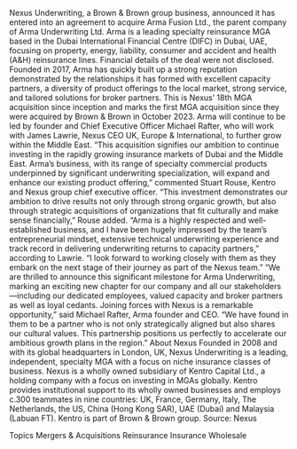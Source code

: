 Nexus Underwriting, a Brown & Brown group business, announced it has entered into an agreement to acquire Arma Fusion Ltd., the parent company of Arma Underwriting Ltd.
Arma is a leading specialty reinsurance MGA based in the Dubai International Financial Centre (DIFC) in Dubai, UAE, focusing on property, energy, liability, consumer and accident and health (A&H) reinsurance lines.
Financial details of the deal were not disclosed.
Founded in 2017, Arma has quickly built up a strong reputation demonstrated by the relationships it has formed with excellent capacity partners, a diversity of product offerings to the local market, strong service, and tailored solutions for broker partners.
This is Nexus’ 18th MGA acquisition since inception and marks the first MGA acquisition since they were acquired by Brown & Brown in October 2023.
Arma will continue to be led by founder and Chief Executive Officer Michael Rafter, who will work with James Lawrie, Nexus CEO UK, Europe & International, to further grow within the Middle East.
“This acquisition signifies our ambition to continue investing in the rapidly growing insurance markets of Dubai and the Middle East. Arma’s business, with its range of specialty commercial products underpinned by significant underwriting specialization, will expand and enhance our existing product offering,” commented Stuart Rouse, Kentro and Nexus group chief executive officer.
“This investment demonstrates our ambition to drive results not only through strong organic growth, but also through strategic acquisitions of organizations that fit culturally and make sense financially,” Rouse added.
“Arma is a highly respected and well-established business, and I have been hugely impressed by the team’s entrepreneurial mindset, extensive technical underwriting experience and track record in delivering underwriting returns to capacity partners,” according to Lawrie. “I look forward to working closely with them as they embark on the next stage of their journey as part of the Nexus team.”
“We are thrilled to announce this significant milestone for Arma Underwriting, marking an exciting new chapter for our company and all our stakeholders—including our dedicated employees, valued capacity and broker partners as well as loyal cedants. Joining forces with Nexus is a remarkable opportunity,” said Michael Rafter, Arma founder and CEO. “We have found in them to be a partner who is not only strategically aligned but also shares our cultural values. This partnership positions us perfectly to accelerate our ambitious growth plans in the region.”
About Nexus
Founded in 2008 and with its global headquarters in London, UK, Nexus Underwriting is a leading, independent, specialty MGA with a focus on niche insurance classes of business.
Nexus is a wholly owned subsidiary of Kentro Capital Ltd., a holding company with a focus on investing in MGAs globally. Kentro provides institutional support to its wholly owned businesses and employs c.300 teammates in nine countries: UK, France, Germany, Italy, The Netherlands, the US, China (Hong Kong SAR), UAE (Dubai) and Malaysia (Labuan FT). Kentro is part of Brown & Brown group.
Source: Nexus

Topics
Mergers & Acquisitions
Reinsurance
Insurance Wholesale
